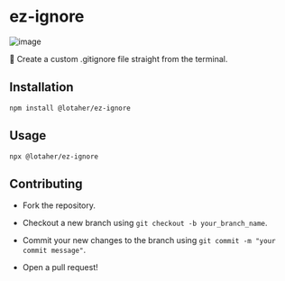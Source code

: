 # ez-ignore

![image](https://github.com/LOTaher/ez-ignore/assets/86690869/a4b30cff-358e-4b07-9d9e-5b99609064bc)

🐙 Create a custom .gitignore file straight from the terminal.

## Installation
`npm install @lotaher/ez-ignore`

## Usage
`npx @lotaher/ez-ignore`

## Contributing
* Fork the repository.

* Checkout a new branch using `git checkout -b your_branch_name`.

* Commit your new changes to the branch using `git commit -m "your commit message"`.

* Open a pull request!


